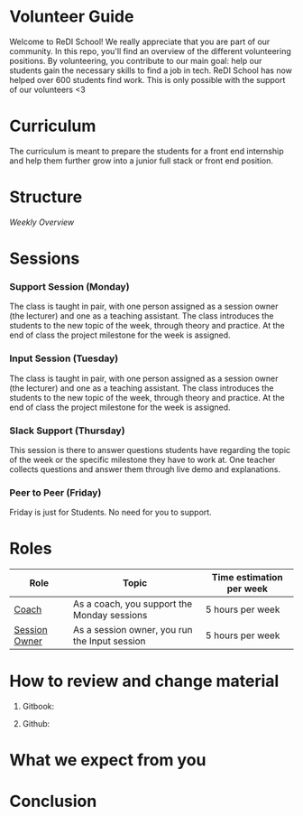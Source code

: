 # Volunteer Guide

Welcome to ReDI School! We really appreciate that you are part of our community. In this repo, you'll find an overview of the different volunteering positions. By volunteering, you contribute to our main goal: help our students gain the necessary skills to find a job in tech. ReDI School has now helped over 600 students find work. This is only possible with the support of our volunteers <3

# Curriculum
The curriculum is meant to prepare the students for a front end internship and help them further grow into a junior full stack or front end position. 


# Structure

_Weekly Overview_


# Sessions 

### Support Session (Monday)
The class is taught in pair, with one person assigned as a session owner (the lecturer) and one as a teaching assistant.  The class introduces the students to the new topic of the week, through theory and practice. At the end of class the project milestone for the week is assigned. 

### Input Session (Tuesday)
The class is taught in pair, with one person assigned as a session owner (the lecturer) and one as a teaching assistant.  The class introduces the students to the new topic of the week, through theory and practice. At the end of class the project milestone for the week is assigned. 


### Slack Support (Thursday)
This session is there to  answer questions students have regarding the topic of the week or the specific milestone they have to work at. One teacher collects questions and answer them through live demo and explanations. 


### Peer to Peer (Friday)
Friday is just for Students. No need for you to support. 





# Roles

| Role              | Topic                                 | Time estimation per week |
| ------            | --------------------------------------| --------------- |
| [Coach](https://github.com/ReDI-School/fullstack_bootcamp/blob/main/volunteers/coach.md)  | As a coach, you support the Monday sessions| 5 hours per week |
| [Session Owner](https://github.com/ReDI-School/fullstack_bootcamp/blob/main/volunteers/session_owner.md)  | As a session owner, you run the Input session| 5 hours per week |




# How to review and change material

1. Gitbook:

   
2. Github:


# What we expect from you


# Conclusion

